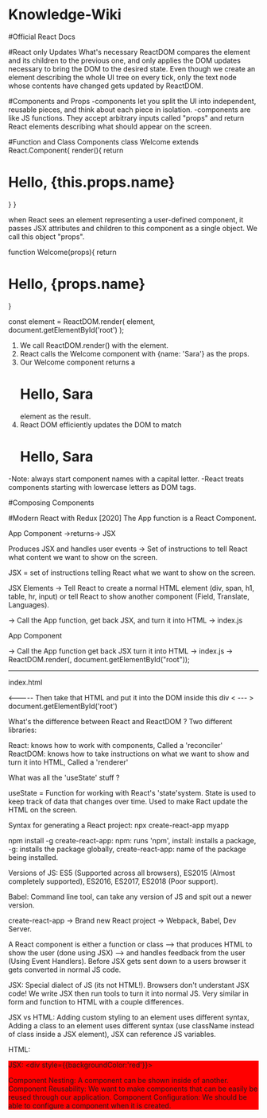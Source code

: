 # Knowledge-Wiki

#Official React Docs

#React only Updates What's necessary
ReactDOM compares the element and its children to the previous one, and only applies the DOM updates necessary to bring the DOM to the desired state. Even though we create an element describing the whole UI tree on every tick, only the text node whose contents have changed gets updated by ReactDOM.

#Components and Props
-components let you split the UI into independent, reusable pieces, and think about each piece in isolation.
-components are like JS functions. They accept arbitrary inputs called "props" and return React elements describing what should appear on the screen.

#Function and Class Components
class Welcome extends React.Component{
  render(){
    return <h1>Hello, {this.props.name}</h1>
    }
   }
   
 when React sees an element representing a user-defined component, it passes JSX attributes and children to this component as a single object. We call this object "props".
 
 function Welcome(props){
  return <h1>Hello, {props.name}</h1>
  }
  
  const element = <Welcome name="Sara" />
  ReactDOM.render(
  element,
  document.getElementById('root')
  );
  
  1. We call ReactDOM.render() with the <Welcome name="Sara" /> element.
  2. React calls the Welcome component with {name: 'Sara'} as the props.
  3. Our Welcome component returns a <h1>Hello, Sara</h1> element as the result.
  4. React DOM efficiently updates the DOM to match <h1>Hello, Sara</h1>
  
 -Note: always start component names with a capital letter.
 -React treats components starting with lowercase letters as DOM tags.
 
 #Composing Components
 
  

#Modern React with Redux [2020]
The App function is a React Component.

App Component ->returns-> JSX

Produces JSX and handles user events -> Set of instructions to tell React what content we want to show on the screen.

JSX = set of instructions telling React what we want to show on the screen.

JSX Elements -> Tell React to create a normal HTML element (div, span, h1, table, hr, input) or tell React to show another component (Field, Translate, Languages).

-> Call the App function, get back JSX, and turn it into HTML -> index.js

App Component 
  <div>
    <Field />  -> Call the App function get back JSX  turn it into HTML -> index.js -> ReactDOM.render(<App/>, document.getElementById("root"));
    <Languages />
    <hr />
    <Translate />
  </div>
  
  index.html
  
  <html>
  <head></head>
  <body>
    <div id="root">
          <----- Then take that HTML and put it into the DOM inside this div  < --- > document.getElementById('root')
    </div>
  </body>
  </html>
  
  What's the difference between React and ReactDOM ? Two different libraries:
  
  React: knows how to work with components, Called a 'reconciler'
  ReactDOM: knows how to take instructions on what we want to show and turn it into HTML, Called a 'renderer'
  
  What was all the 'useState' stuff ?
  
  useState = Function for working with React's 'state'system. State is used to keep track of data that changes over time. Used to make Ract update the HTML on the screen.
  
  Syntax for generating a React project: npx create-react-app myapp
  
  npm install -g create-react-app: npm: runs 'npm', install: installs a package, -g: installs the package globally, create-react-app: name of the package being installed.
  
  Versions of JS: ES5 (Supported across all browsers), ES2015 (Almost completely supported), ES2016, ES2017, ES2018 (Poor support).
  
  Babel: Command line tool, can take any version of JS and spit out a newer version.
  
  create-react-app -> Brand new React project -> Webpack, Babel, Dev Server.
  
  A React component is either a function or class --> that produces HTML to show the user (done using JSX) --> and handles feedback from the user (Using Event Handlers). Before JSX gets sent down to a users browser it gets converted in normal JS code.
  
  JSX: Special dialect of JS (its not HTML!). Browsers don't understant JSX code! We write JSX then run tools to turn it into normal JS. Very similar in form and function to HTML with a couple differences.
  
  JSX vs HTML: Adding custom styling to an element uses different syntax, Adding a class to an element uses different syntax (use className instead of class inside a JSX element), JSX can reference JS variables.
  
  HTML: <div style="background-color: red;"><div>
  JSX: <div style={{backgroundColor:'red'}}></div>
  
  Component Nesting: A component can be shown inside of another.
  Component Reusability: We want to make components that can be easily be reused through our application.
  Component Configuration: We should be able to configure a component when it is created.
  
  
  


